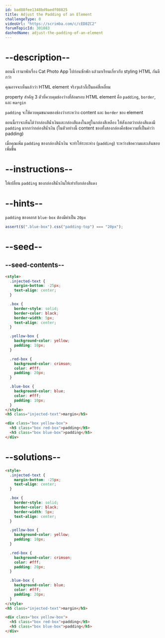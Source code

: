 ```yaml
---
id: bad88fee1348bd9aedf08825
title: Adjust the Padding of an Element
challengeType: 0
videoUrl: "https://scrimba.com/c/cED8ZC2"
forumTopicId: 301083
dashedName: adjust-the-padding-of-an-element
---
```


# --description--

ตอนนี้ เรามาพักเรื่อง Cat Photo App ไปก่อนซักพัก แล้วมาเรียนเกี่ยวกับ styling HTML กันดีกว่า

คุณอาจจะเห็นแล้วว่า HTML element จริงๆแล้วก็เป็นแค่สี่เหลี่ยม

property สำคัญ 3 ตัวที่ควบคุมช่องว่างที่ล้อมรอบ HTML element คือ `padding`, `border`, และ `margin`

`padding` จะใช้ควบคุมขนาดของช่องว่างระหว่าง content และ `border` ของ element

ตอนนี้เราจะเห็นได้ว่ากล่องสีน้ำเงินและกล่องสีแดงในอยู่ในกล่องสีเหลือง
ให้สังเกตว่ากล่องสีแดงมี `padding` มากกว่ากล่องสีน้ำเงิน (ในตัวอย่างนี้ content ของทั้งสองกล่องคือข้อความที่เป็นคำว่า padding)

เมื่อคุณเพิ่ม `padding` ของกล่องสีน้ำเงิน จะทำให้ระยะห่าง (`padding`) ระหว่างข้อความและเส้นขอบเพิ่มขึ้น

# --instructions--

ให้เปลี่ยน `padding` ของกล่องสีน้ำเงินให้เท่ากับกล่องสีแดง

# --hints--

`padding` ของคลาส `blue-box` ต้องมีค่าเป็น `20px`

```js
assert($(".blue-box").css("padding-top") === "20px");
```

# --seed--

## --seed-contents--

```html
<style>
  .injected-text {
    margin-bottom: -25px;
    text-align: center;
  }

  .box {
    border-style: solid;
    border-color: black;
    border-width: 5px;
    text-align: center;
  }

  .yellow-box {
    background-color: yellow;
    padding: 10px;
  }

  .red-box {
    background-color: crimson;
    color: #fff;
    padding: 20px;
  }

  .blue-box {
    background-color: blue;
    color: #fff;
    padding: 10px;
  }
</style>
<h5 class="injected-text">margin</h5>

<div class="box yellow-box">
  <h5 class="box red-box">padding</h5>
  <h5 class="box blue-box">padding</h5>
</div>
```

# --solutions--

```html
<style>
  .injected-text {
    margin-bottom: -25px;
    text-align: center;
  }

  .box {
    border-style: solid;
    border-color: black;
    border-width: 5px;
    text-align: center;
  }

  .yellow-box {
    background-color: yellow;
    padding: 10px;
  }

  .red-box {
    background-color: crimson;
    color: #fff;
    padding: 20px;
  }

  .blue-box {
    background-color: blue;
    color: #fff;
    padding: 20px;
  }
</style>
<h5 class="injected-text">margin</h5>

<div class="box yellow-box">
  <h5 class="box red-box">padding</h5>
  <h5 class="box blue-box">padding</h5>
</div>
```
